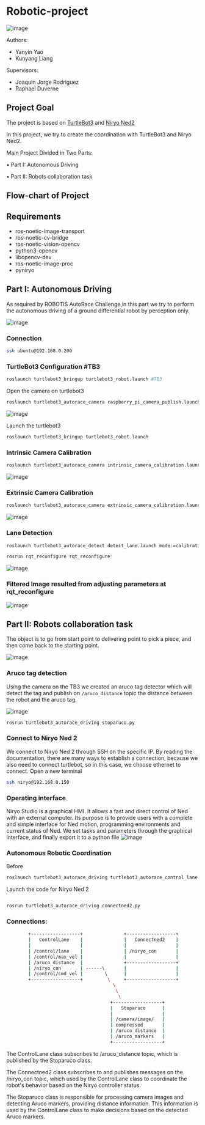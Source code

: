 # Robotic-project
![image](https://github.com/kebiabc/Robotic-project/assets/33951067/18f3dc17-559d-4c00-8651-ed4b7578514d)

Authors:
  - Yanyin Yao 
  - Kunyang Liang

Supervisors:
 - Joaquin Jorge Rodriguez
 - Raphael Duverne

## Project Goal
The project is based on [TurtleBot3](https://emanual.robotis.com/docs/en/platform/turtlebot3/autonomous_driving/#autonomous-driving)
and [Niryo Ned2](https://docs.niryo.com/product/ned2/v1.0.0/en/index.html)

In this project, we try to create the coordination with TurtleBot3 and Niryo Ned2.

Main Project Divided in Two Parts:

• Part I: Autonomous Driving

• Part II: Robots collaboration task
## Flow-chart of Project 

## Requirements
- ros-noetic-image-transport 
- ros-noetic-cv-bridge 
- ros-noetic-vision-opencv 
- python3-opencv 
- libopencv-dev 
- ros-noetic-image-proc
- pyniryo

## Part I: Autonomous Driving
As required by ROBOTIS AutoRace Challenge,in this part we try to perform the autonomous driving of a ground differential robot by perception only.

![image](https://github.com/kebiabc/Robotic-project/assets/33951067/c8069536-25b1-46ee-996f-95242f253fca)

### Connection
```bash
ssh ubuntu@192.168.0.200
```

### TurtleBot3 Configuration #TB3
```bash
roslaunch turtlebot3_bringup turtlebot3_robot.launch #TB3
```
Open the camera on turtlebot3
```bash
roslaunch turtlebot3_autorace_camera raspberry_pi_camera_publish.launch
```
![image](https://github.com/kebiabc/Robotic-project/assets/33951067/cee3acd5-9fa1-417a-bef7-ec3c40d4b36d)

Launch the turtlebot3
```bash
roslaunch turtlebot3_bringup turtlebot3_robot.launch 
```     

### Intrinsic Camera Calibration
```bash
roslaunch turtlebot3_autorace_camera intrinsic_camera_calibration.launch mode:=calibration
```
![image](https://github.com/kebiabc/Robotic-project/assets/33951067/1a9b8f6a-6f4c-41b1-aa4b-206dbd55ce45)

### Extrinsic Camera Calibration
```bash
roslaunch turtlebot3_autorace_camera extrinsic_camera_calibration.launch mode:=calibration
```
![image](https://github.com/kebiabc/Robotic-project/assets/33951067/1493df54-6545-4f46-a2ee-a32ee1f39642)

### Lane Detection
```bash
roslaunch turtlebot3_autorace_detect detect_lane.launch mode:=calibration
```
```bash
rosrun rqt_reconfigure rqt_reconfigure
```
![image](https://github.com/kebiabc/Robotic-project/assets/33951067/724c13f7-1fc9-4613-9b66-312a38a4881c)

### Filtered Image resulted from adjusting parameters at rqt_reconfigure
![image](https://github.com/kebiabc/Robotic-project/assets/33951067/dc08bc5b-656d-4604-8b7a-4e714fbc6dd8)



## Part II: Robots collaboration task
The object is to go from start point to delivering point to pick a piece, and then come back to the starting point.

![image](https://github.com/kebiabc/Robotic-project/assets/33951067/97822208-a4b5-4bcc-bac3-7b730c67433b)

### Aruco tag detection

Using the camera on the TB3 we created an aruco tag detector which will detect the tag and publish on `/aruco_distance` topic the distance between the robot and the aruco tag.

![image](https://github.com/kebiabc/Robotic-project/assets/33951067/f8ac90d7-81a7-494e-a1ab-2b0acba10d8f)


```bash
rosrun turtlebot3_autorace_driving stoparuco.py
```

### Connect to Niryo Ned 2 
We connect to Niryo Ned 2 through SSH on the specific IP. By reading the documentation, there are many ways to establish a connection, because we also need to connect turtlebot, so in this case, we choose ethernet to connect.
Open a new terminal 

```bash
ssh niryo@192.168.0.150
```

### Operating interface
Niryo Studio is a graphical HMI. It allows a fast and direct control of Ned with an external computer.
Its purpose is to provide users with a complete and simple interface for Ned motion, programming environments and current status of Ned.
We set tasks and parameters through the graphical interface, and finally export it to a python file
![image](https://github.com/kebiabc/Robotic-project/assets/33951067/8dea1538-c6e4-4c11-b7a0-437cc49d4192)


### Autonomous Robotic Coordination
Before 
```bash
roslaunch turtlebot3_autorace_driving turtlebot3_autorace_control_lane.launch
```
Launch the code for Niryo Ned 2
```bash

rosrun turtlebot3_autorace_driving connectned2.py

```
### Connections:
```bash
        +------------------+               +------------------+
        |   ControlLane    |               |   Connectned2    |
        |                  |               |                  |
        | /control/lane    |               | /niryo_con       |
        | /control/max_vel |               |                  |
        | /aruco_distance  |               +------------------+
        | /niryo_con       | ------\       |                  |
        | /control/cmd_vel |        \      |                  |
        +------------------+         \     +------------------+
                                       \
                                        \
                                         \
                                      +------------------+
                                      |   Stoparuco      |
                                      |                  |
                                      | /camera/image/   |
                                      | compressed       |
                                      | /aruco_distance  |
                                      | /aruco_markers   |
                                      +------------------+
```

The ControlLane class subscribes to /aruco_distance topic, which is  published by the Stoparuco class.

The Connectned2 class subscribes to and publishes messages on the /niryo_con topic, which used by the ControlLane class to coordinate the robot's behavior based on the Niryo controller status.

The Stoparuco class is responsible for processing camera images and detecting Aruco markers, providing distance information. This information is used by the ControlLane class to make decisions based on the detected Aruco markers.
